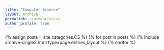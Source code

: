```yaml
---
title: "Computer Science"
layout: archive
permalink: /categories/cs
author_profile: true
---
```


<!-- 이 문서는 CS를 대표하는 카테고리 -->

{% assign posts = site.categories.CS %}
{% for post in posts %} {% include archive-single2.html type=page.entries_layout %} {% endfor %}